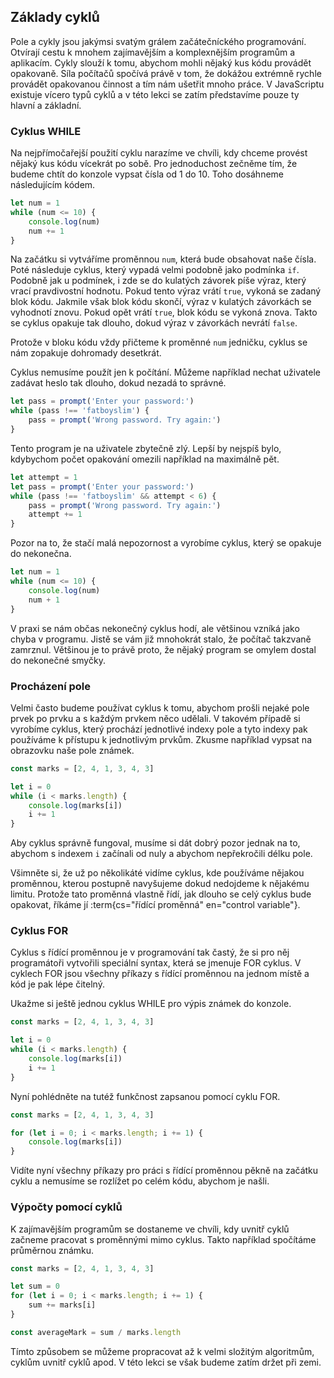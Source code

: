 ## Základy cyklů

Pole a cykly jsou jakýmsi svatým grálem začátečníckého programování. Otvírají cestu k mnohem zajímavějším a komplexnějším programům a aplikacím. Cykly slouží k tomu, abychom mohli nějaký kus kódu provádět opakovaně. Síla počítačů spočívá právě v tom, že dokážou extrémně rychle provádět opakovanou činnost a tím nám ušetřit mnoho práce. V JavaScriptu existuje vícero typů cyklů a v této lekci se zatím představíme pouze ty hlavní a základní.

### Cyklus WHILE

Na nejpřímočařejší použití cyklu narazíme ve chvíli, kdy chceme provést nějaký kus kódu vícekrát po sobě. Pro jednoduchost zečněme tím, že budeme chtít do konzole vypsat čísla od 1 do 10. Toho dosáhneme následujícím kódem.

```js
let num = 1
while (num <= 10) {
	console.log(num)
	num += 1
}
```

Na začátku si vytváříme proměnnou `num`, která bude obsahovat naše čísla. Poté následuje cyklus, který vypadá velmi podobně jako podmínka `if`. Podobně jak u podmínek, i zde se do kulatých závorek píše výraz, který vrací pravdivostní hodnotu. Pokud tento výraz vrátí `true`, vykoná se zadaný blok kódu. Jakmile však blok kódu skončí, výraz v kulatých závorkách se vyhodnotí znovu. Pokud opět vrátí `true`, blok kódu se vykoná znova. Takto se cyklus opakuje tak dlouho, dokud výraz v závorkách nevrátí `false`.

Protože v bloku kódu vždy přičteme k proměnné `num` jedničku, cyklus se nám zopakuje dohromady desetkrát.

Cyklus nemusíme použít jen k počítání. Můžeme například nechat uživatele zadávat heslo tak dlouho, dokud nezadá to správné.

```js
let pass = prompt('Enter your password:')
while (pass !== 'fatboyslim') {
	pass = prompt('Wrong password. Try again:')
}
```

Tento program je na uživatele zbytečně zlý. Lepší by nejspíš bylo, kdybychom počet opakování omezili například na maximálně pět.

```js
let attempt = 1
let pass = prompt('Enter your password:')
while (pass !== 'fatboyslim' && attempt < 6) {
	pass = prompt('Wrong password. Try again:')
	attempt += 1
}
```

Pozor na to, že stačí malá nepozornost a vyrobíme cyklus, který se opakuje do nekonečna.

```js
let num = 1
while (num <= 10) {
	console.log(num)
	num + 1
}
```

V praxi se nám občas nekonečný cyklus hodí, ale většinou vzníká jako chyba v programu. Jistě se vám již mnohokrát stalo, že počítač takzvaně zamrznul. Většinou je to právě proto, že nějaký program se omylem dostal do nekonečné smyčky.

### Procházení pole

Velmi často budeme používat cyklus k tomu, abychom prošli nejaké pole prvek po prvku a s každým prvkem něco udělali. V takovém případě si vyrobíme cyklus, který prochází jednotlivé indexy pole a tyto indexy pak používáme k přístupu k jednotlivým prvkům. Zkusme například vypsat na obrazovku naše pole známek.

```js
const marks = [2, 4, 1, 3, 4, 3]

let i = 0
while (i < marks.length) {
	console.log(marks[i])
	i += 1
}
```

Aby cyklus správně fungoval, musíme si dát dobrý pozor jednak na to, abychom s indexem `i` začínali od nuly a abychom nepřekročili délku pole.

Všimněte si, že už po několikáté vidíme cyklus, kde používáme nějakou proměnnou, kterou postupně navyšujeme dokud nedojdeme k nějakému limitu. Protože tato proměnná vlastně řídí, jak dlouho se celý cyklus bude opakovat, říkáme jí :term{cs="řídící proměnná" en="control variable"}.

### Cyklus FOR

Cyklus s řídící proměnnou je v programování tak častý, že si pro něj programátoři vytvořili speciální syntax, která se jmenuje FOR cyklus. V cyklech FOR jsou všechny příkazy s řídící proměnnou na jednom místě a kód je pak lépe čitelný.

Ukažme si ještě jednou cyklus WHILE pro výpis známek do konzole.

```js
const marks = [2, 4, 1, 3, 4, 3]

let i = 0
while (i < marks.length) {
	console.log(marks[i])
	i += 1
}
```

Nyní pohlédněte na tutéž funkčnost zapsanou pomocí cyklu FOR.

```js
const marks = [2, 4, 1, 3, 4, 3]

for (let i = 0; i < marks.length; i += 1) {
	console.log(marks[i])
}
```

Vidíte nyní všechny příkazy pro práci s řídící proměnnou pěkně na začátku cyklu a nemusíme se rozlížet po celém kódu, abychom je našli.

### Výpočty pomocí cyklů

K zajímavějším programům se dostaneme ve chvíli, kdy uvnitř cyklů začneme pracovat s proměnnými mimo cyklus. Takto například spočítáme průměrnou známku.

```js
const marks = [2, 4, 1, 3, 4, 3]

let sum = 0
for (let i = 0; i < marks.length; i += 1) {
	sum += marks[i]
}

const averageMark = sum / marks.length
```

Tímto způsobem se můžeme propracovat až k velmi složitým algoritmům, cyklům uvnitř cyklů apod. V této lekci se však budeme zatím držet při zemi.
